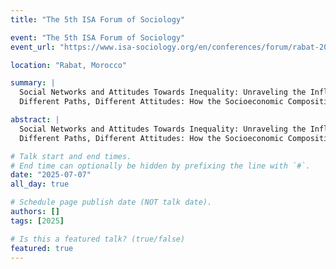 ```yaml
---
title: "The 5th ISA Forum of Sociology"

event: "The 5th ISA Forum of Sociology"
event_url: "https://www.isa-sociology.org/en/conferences/forum/rabat-2025"

location: "Rabat, Morocco"

summary: |
  Social Networks and Attitudes Towards Inequality: Unraveling the Influence of Acquaintances’ Socioeconomic Diversity and Status across Contemporary Societies.
  Different Paths, Different Attitudes: How the Socioeconomic Composition of Life Course Social Environments Shapes Perceptions of Inequality and Egalitarian Beliefs.

abstract: |
  Social Networks and Attitudes Towards Inequality: Unraveling the Influence of Acquaintances’ Socioeconomic Diversity and Status across Contemporary Societies.
  Different Paths, Different Attitudes: How the Socioeconomic Composition of Life Course Social Environments Shapes Perceptions of Inequality and Egalitarian Beliefs.

# Talk start and end times.
# End time can optionally be hidden by prefixing the line with `#`.
date: "2025-07-07"
all_day: true

# Schedule page publish date (NOT talk date).
authors: []
tags: [2025]

# Is this a featured talk? (true/false)
featured: true
---
```

